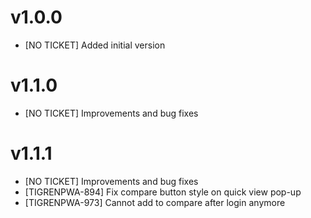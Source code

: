 v1.0.0
=============

- [NO TICKET] Added initial version

v1.1.0
=============

- [NO TICKET] Improvements and bug fixes

v1.1.1
=============

- [NO TICKET] Improvements and bug fixes
- [TIGRENPWA-894] Fix compare button style on quick view pop-up
- [TIGRENPWA-973] Cannot add to compare after login anymore
